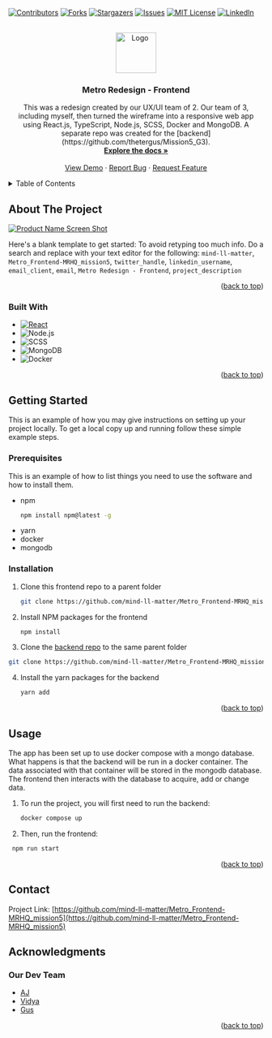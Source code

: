 <!-- Improved compatibility of back to top link: See: https://github.com/othneildrew/Best-README-Template/pull/73 -->
<a name="readme-top"></a>
<!--
*** Thanks for checking out the Best-README-Template. If you have a suggestion
*** that would make this better, please fork the repo and create a pull request
*** or simply open an issue with the tag "enhancement".
*** Don't forget to give the project a star!
*** Thanks again! Now go create something AMAZING! :D
-->



<!-- PROJECT SHIELDS -->
<!--
*** I'm using markdown "reference style" links for readability.
*** Reference links are enclosed in brackets [ ] instead of parentheses ( ).
*** See the bottom of this document for the declaration of the reference variables
*** for contributors-url, forks-url, etc. This is an optional, concise syntax you may use.
*** https://www.markdownguide.org/basic-syntax/#reference-style-links
-->
[![Contributors][contributors-shield]][contributors-url]
[![Forks][forks-shield]][forks-url]
[![Stargazers][stars-shield]][stars-url]
[![Issues][issues-shield]][issues-url]
[![MIT License][license-shield]][license-url]
[![LinkedIn][linkedin-shield]][linkedin-url]



<!-- PROJECT LOGO -->
<br />
<div align="center">
  <a href="https://github.com/mind-ll-matter/Metro_Frontend-MRHQ_mission5">
    <img src="images/logo.png" alt="Logo" width="80" height="80">
  </a>

<h3 align="center">Metro Redesign - Frontend</h3>

  <p align="center">
    This was a redesign created by our UX/UI team of 2. Our team of 3, including myself, then turned the wireframe into a responsive web app using React.js, TypeScript, Node.js, SCSS, Docker and MongoDB. A separate repo was created for the [backend](https://github.com/thetergus/Mission5_G3).
    <br />
    <a href="https://github.com/mind-ll-matter/Metro_Frontend-MRHQ_mission5"><strong>Explore the docs »</strong></a>
    <br />
    <br />
    <a href="https://github.com/mind-ll-matter/Metro_Frontend-MRHQ_mission5">View Demo</a>
    ·
    <a href="https://github.com/mind-ll-matter/Metro_Frontend-MRHQ_mission5/issues">Report Bug</a>
    ·
    <a href="https://github.com/mind-ll-matter/Metro_Frontend-MRHQ_mission5/issues">Request Feature</a>
  </p>
</div>



<!-- TABLE OF CONTENTS -->
<details>
  <summary>Table of Contents</summary>
  <ol>
    <li>
      <a href="#about-the-project">About The Project</a>
      <ul>
        <li><a href="#built-with">Built With</a></li>
      </ul>
    </li>
    <li>
      <a href="#getting-started">Getting Started</a>
      <ul>
        <li><a href="#prerequisites">Prerequisites</a></li>
        <li><a href="#installation">Installation</a></li>
      </ul>
    </li>
    <li><a href="#usage">Usage</a></li>
    <li><a href="#roadmap">Roadmap</a></li>
    <li><a href="#contributing">Contributing</a></li>
    <li><a href="#license">License</a></li>
    <li><a href="#contact">Contact</a></li>
    <li><a href="#acknowledgments">Acknowledgments</a></li>
  </ol>
</details>



<!-- ABOUT THE PROJECT -->
## About The Project

[![Product Name Screen Shot][product-screenshot]](https://example.com)

Here's a blank template to get started: To avoid retyping too much info. Do a search and replace with your text editor for the following: `mind-ll-matter`, `Metro_Frontend-MRHQ_mission5`, `twitter_handle`, `linkedin_username`, `email_client`, `email`, `Metro Redesign - Frontend`, `project_description`



<p align="right">(<a href="#readme-top">back to top</a>)</p>



### Built With

* [![React][React.js]][React-url]
* ![Node.js](https://img.shields.io/badge/Node.js-43853D?style=for-the-badge&logo=node.js&logoColor=white)
* ![SCSS](https://img.shields.io/badge/SCSS-CC6699?style=for-the-badge&logo=sass&logoColor=white)
* ![MongoDB](https://img.shields.io/badge/MongoDB-47A248?style=for-the-badge&logo=mongodb&logoColor=white)
* ![Docker](https://img.shields.io/badge/Docker-2496ED?style=for-the-badge&logo=docker&logoColor=white)

<p align="right">(<a href="#readme-top">back to top</a>)</p>



<!-- GETTING STARTED -->
## Getting Started

This is an example of how you may give instructions on setting up your project locally.
To get a local copy up and running follow these simple example steps.

### Prerequisites

This is an example of how to list things you need to use the software and how to install them.
* npm
  ```sh
  npm install npm@latest -g
  ```
* yarn
* docker
* mongodb

### Installation

1. Clone this frontend repo to a parent folder
   ```sh
   git clone https://github.com/mind-ll-matter/Metro_Frontend-MRHQ_mission5.git
   ```
2. Install NPM packages for the frontend
   ```sh
   npm install
   ```
 3. Clone the [backend repo](https://github.com/thetergus/Mission5_G3) to the same parent folder
   ```sh
   git clone https://github.com/mind-ll-matter/Metro_Frontend-MRHQ_mission5.git
   ```
4. Install the yarn packages for the backend
   ```sh
   yarn add
   ```

<p align="right">(<a href="#readme-top">back to top</a>)</p>



<!-- USAGE EXAMPLES -->
## Usage

The app has been set up to use docker compose with a mongo database. What happens is that the backend will be run in a docker container. The data associated with that container will be stored in the mongodb database. The frontend then interacts with the database to acquire, add or change data.

1. To run the project, you will first need to run the backend:
   ```sh
   docker compose up
   ```

 2. Then, run the frontend:
   ```sh
    npm run start
   ```

<p align="right">(<a href="#readme-top">back to top</a>)</p>



<!-- ROADMAP -->

<!-- CONTRIBUTING -->

<!-- LICENSE -->

<!-- CONTACT -->
## Contact

Project Link: [https://github.com/mind-ll-matter/Metro_Frontend-MRHQ_mission5](https://github.com/mind-ll-matter/Metro_Frontend-MRHQ_mission5)

<!-- ACKNOWLEDGMENTS -->
## Acknowledgments

### Our Dev Team
* [AJ](https://github.com/mind-ll-matter)
* [Vidya](https://github.com/vidya0206)
* [Gus](https://github.com/thetergus)

<p align="right">(<a href="#readme-top">back to top</a>)</p>



<!-- MARKDOWN LINKS & IMAGES -->
<!-- https://www.markdownguide.org/basic-syntax/#reference-style-links -->
[contributors-shield]: https://img.shields.io/github/contributors/mind-ll-matter/Metro_Frontend-MRHQ_mission5.svg?style=for-the-badge
[contributors-url]: https://github.com/mind-ll-matter/Metro_Frontend-MRHQ_mission5/graphs/contributors
[forks-shield]: https://img.shields.io/github/forks/mind-ll-matter/Metro_Frontend-MRHQ_mission5.svg?style=for-the-badge
[forks-url]: https://github.com/mind-ll-matter/Metro_Frontend-MRHQ_mission5/network/members
[stars-shield]: https://img.shields.io/github/stars/mind-ll-matter/Metro_Frontend-MRHQ_mission5.svg?style=for-the-badge
[stars-url]: https://github.com/mind-ll-matter/Metro_Frontend-MRHQ_mission5/stargazers
[issues-shield]: https://img.shields.io/github/issues/mind-ll-matter/Metro_Frontend-MRHQ_mission5.svg?style=for-the-badge
[issues-url]: https://github.com/mind-ll-matter/Metro_Frontend-MRHQ_mission5/issues
[license-shield]: https://img.shields.io/github/license/mind-ll-matter/Metro_Frontend-MRHQ_mission5.svg?style=for-the-badge
[license-url]: https://github.com/mind-ll-matter/Metro_Frontend-MRHQ_mission5/blob/master/LICENSE.txt
[linkedin-shield]: https://img.shields.io/badge/-LinkedIn-black.svg?style=for-the-badge&logo=linkedin&colorB=555
[linkedin-url]: https://linkedin.com/in/linkedin_username
[product-screenshot]: images/screenshot.png
[Next.js]: https://img.shields.io/badge/next.js-000000?style=for-the-badge&logo=nextdotjs&logoColor=white
[Next-url]: https://nextjs.org/
[React.js]: https://img.shields.io/badge/React-20232A?style=for-the-badge&logo=react&logoColor=61DAFB
[React-url]: https://reactjs.org/
[Vue.js]: https://img.shields.io/badge/Vue.js-35495E?style=for-the-badge&logo=vuedotjs&logoColor=4FC08D
[Vue-url]: https://vuejs.org/
[Angular.io]: https://img.shields.io/badge/Angular-DD0031?style=for-the-badge&logo=angular&logoColor=white
[Angular-url]: https://angular.io/
[Svelte.dev]: https://img.shields.io/badge/Svelte-4A4A55?style=for-the-badge&logo=svelte&logoColor=FF3E00
[Svelte-url]: https://svelte.dev/
[Laravel.com]: https://img.shields.io/badge/Laravel-FF2D20?style=for-the-badge&logo=laravel&logoColor=white
[Laravel-url]: https://laravel.com
[Bootstrap.com]: https://img.shields.io/badge/Bootstrap-563D7C?style=for-the-badge&logo=bootstrap&logoColor=white
[Bootstrap-url]: https://getbootstrap.com
[JQuery.com]: https://img.shields.io/badge/jQuery-0769AD?style=for-the-badge&logo=jquery&logoColor=white
[JQuery-url]: https://jquery.com 
